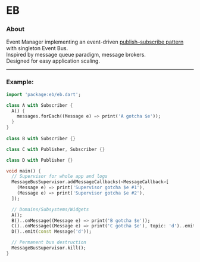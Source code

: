 # EB  
  
  
### About  
Event Manager implementing an event-driven [publish–subscribe pattern](https://en.wikipedia.org/wiki/Publish-subscribe_pattern) with singleton Event Bus.  
Inspired by message queue paradigm, message brokers.  
Designed for easy application scaling.  
  
  
---
  
### Example:  
  
```dart
import 'package:eb/eb.dart';

class A with Subscriber {
  A() {
    messages.forEach((Message e) => print('A gotcha $e')); 
  }
}
  
class B with Subscriber {}

class C with Publisher, Subscriber {}

class D with Publisher {}

void main() {
  // Supervisor for whole app and logs
  MessageBusSupervisor.addMessageCallbacks(<MessageCallback>[
    (Message e) => print('Supervisor gotcha $e #1'),
    (Message e) => print('Supervisor gotcha $e #2'),
  ]);

  // Domains/Subsystems/Widgets
  A();
  B()..onMessage((Message e) => print('B gotcha $e'));
  C()..onMessage((Message e) => print('C gotcha $e'), topic: 'd')..emit(const Message('c'));
  D()..emit(const Message('d'));

  // Permanent bus destruction
  MessageBusSupervisor.kill();
}
```  
  
  
